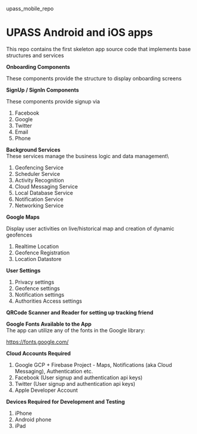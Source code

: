upass_mobile_repo
# UPASS Android and iOS apps

This repo contains the first skeleton app source code that implements base structures and services

**Onboarding Components**

These components provide the structure to display onboarding screens

**SignUp / SignIn Components**

These components provide signup via  

1. Facebook   
2. Google   
3. Twitter
4. Email  
5. Phone 

**Background Services**
\
These services manage the business logic and data management\

1. Geofencing Service  
2. Scheduler Service  
3. Activity Recognition  
4. Cloud Messaging Service  
5. Local Database Service  
6. Notification Service  
7. Networking Service  

**Google Maps**  

Display user activities on live/historical map and creation of dynamic geofences

1. Realtime Location
2. Geofence Registration
3. Location Datastore

**User Settings** 

1. Privacy settings  
2. Geofence settings  
3. Notification settings  
4. Authorities Access settings  

**QRCode Scanner and Reader for setting up tracking friend**  

**Google Fonts Available to the App**  
The app can utilize any of the fonts in the Google library:  

https://fonts.google.com/

**Cloud Accounts Required**  

1. Google GCP + Firebase Project - Maps, Notifications (aka Cloud Messaging), Authentication etc.  
2. Facebook (User signup and authentication api keys)  
3. Twitter (User signup and authentication api keys)   
4. Apple Developer Account  

**Devices Required for Development and Testing**  
1. iPhone
2. Android phone  
3. iPad

